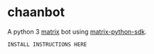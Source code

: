 # chaanbot

A python 3 [matrix](https://matrix.org) bot using [matrix-python-sdk](https://github.com/matrix-org/matrix-python-sdk).

```
INSTALL INSTRUCTIONS HERE
```
